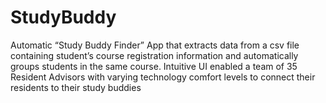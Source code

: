 # StudyBuddy
Automatic “Study Buddy Finder” App that extracts data from a csv file containing student’s course registration information and automatically groups students in the same course.
Intuitive UI enabled a team of 35 Resident Advisors with varying technology comfort levels to connect their residents to their study buddies

